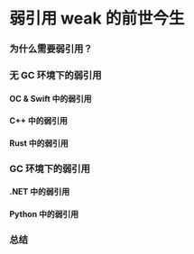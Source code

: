 弱引用 weak 的前世今生
===================

### 为什么需要弱引用？

### 无 GC 环境下的弱引用

#### OC & Swift 中的弱引用

#### C++ 中的弱引用

#### Rust 中的弱引用

### GC 环境下的弱引用

#### .NET 中的弱引用

#### Python 中的弱引用

### 总结



